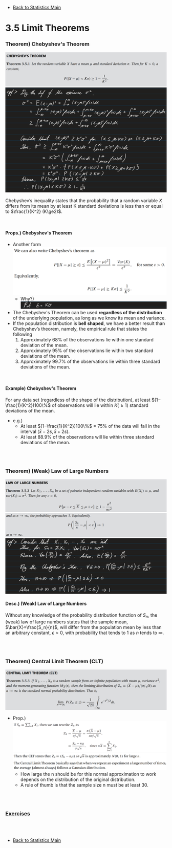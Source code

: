 * [Back to Statistics Main](../../main.md)

# 3.5 Limit Theorems 
### Theorem) Chebyshev's Theorem
![](images/001.png)   
![](images/002.png)   

Chebyshev’s inequality states that the probability that a random variable $X$ differs from its mean by at least K standard deviations is less than or equal to $\frac{1}{K^2} (K\ge2)$.

<br>

#### Props.) Chebyshev's Theorem
- Another form
  ![](images/003.png)
  - Why?)   
    ![](images/004.png)
- The Chebyshev's Theorem can be used **regardless of the distribution** of the underlying population, as long as we know its mean and variance.
- If the population distribution is **bell shaped**, we have a better result than Chebyshev’s theorem, namely, the empirical rule that states the following
  1. Approximately 68% of the observations lie within one standard deviation of the mean.
  2. Approximately 95% of the observations lie within two standard deviations of the mean.
  3. Approximately 99.7% of the observations lie within three standard deviations of the mean.

<br>

#### Example) Chebyshev's Theorem
For any data set (regardless of the shape of the distribution), at least $(1−\frac{1}{K^2})100\%$ of observations will lie within $K(\ge1)$ standard deviations of the mean. 
- e.g.) 
  - At least $(1−\frac{1}{K^2})100\%$ = 75% of the data will fall in the interval $(\bar{x}−2s, \bar{x}+2s)$.
  - At least 88.9% of the observations will lie within three standard deviations of the mean.

<br><br>


### Theorem) (Weak) Law of Large Numbers
![](images/005.png)   
![](images/006.png)   
![](images/007.png)   

#### Desc.) (Weak) Law of Large Numbers
Without any knowledge of the probability distribution function of $S_n$, the (weak) law of large numbers states that the sample mean, $\bar{X}=\frac{S_n}{n}$, will differ from the population mean by less than an arbitrary constant, $\epsilon \gt 0$, with probability that tends to 1 as $n$ tends to $\infty$.

<br><br>


### Theorem) Central Limit Theorem (CLT)
![](images/008.png)   
- Prop.)   
  ![](images/009.png)   
  ![](images/010.png)   
  - How large the n should be for this normal approximation to work depends on the distribution of the original distribution.
  - A rule of thumb is that the sample size n must be at least 30.






<br><br>

### [Exercises](./exercises.md)

<br><br>

* [Back to Statistics Main](../../main.md)